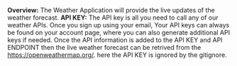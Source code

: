 **Overview:** The Weather Application will provide the live updates of the weather forecast.
**API KEY:** The API key is all you need to call any of our weather APIs. Once you sign up using your email, Your API keys can always be found on your account page, where you can also generate additional API keys if needed.
Once the API information is added to the API KEY and API ENDPOINT then the live weather forecast can be retrived from the https://openweathermap.org/. here the API KEY is ignored by the gitignore.
